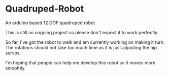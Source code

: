 # Quadruped-Robot

An arduino based 12 DOF quadruped robot

This is still an ongoing project so please don't expect it to work perfectly.

So far, I've got the robot to walk and am currently working on making it turn. The rotations should not take too much time as it is just adjusting the hip servos.

I'm hoping that people can help me develop this robot so it moves more smoothly.
